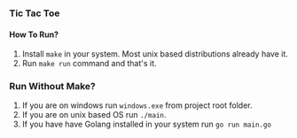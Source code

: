 ### Tic Tac Toe

#### How To Run?

1. Install `make` in your system. Most unix based distributions already have it.
2. Run `make run` command and that's it.

### Run Without Make?
1. If you are on windows run `windows.exe` from project root folder.
2. If you are on unix based OS run `./main`.
3. If you have have Golang installed in your system run `go run main.go`
